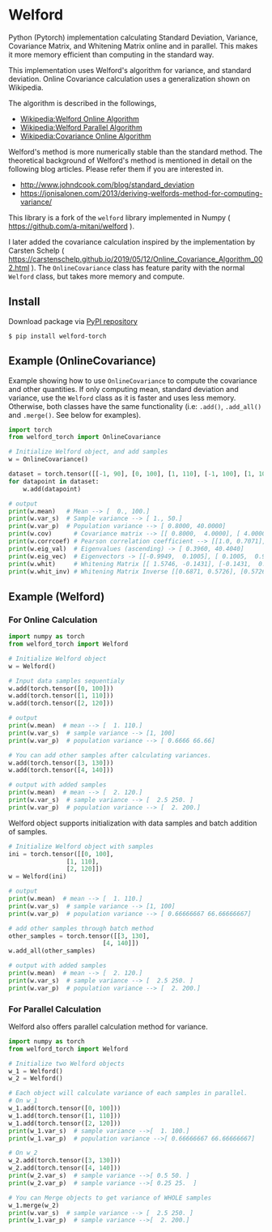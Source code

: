 # Welford
Python (Pytorch) implementation calculating Standard Deviation, Variance,
Covariance Matrix, and Whitening Matrix online and in parallel. This makes it
more memory efficient than computing in the standard way.

This implementation uses Welford's algorithm for variance, and standard
deviation. Online Covariance calculation uses a generalization shown on Wikipedia.

The algorithm is described in the followings,

* [Wikipedia:Welford Online Algorithm](https://en.wikipedia.org/wiki/Algorithms_for_calculating_variance#Online_algorithm)
* [Wikipedia:Welford Parallel Algorithm](https://en.wikipedia.org/wiki/Algorithms_for_calculating_variance#Parallel_algorithm)
* [Wikipedia:Covariance Online Algorithm](https://en.wikipedia.org/wiki/Algorithms_for_calculating_variance#Online)

Welford's method is more numerically stable than the standard method. The theoretical background of Welford's method is mentioned in detail on the following blog articles. Please refer them if you are interested in.

* http://www.johndcook.com/blog/standard_deviation
* https://jonisalonen.com/2013/deriving-welfords-method-for-computing-variance/

This library is a fork of the `welford` library implemented in Numpy ( https://github.com/a-mitani/welford ).

I later added the covariance calculation inspired by the implementation by Carsten Schelp (
https://carstenschelp.github.io/2019/05/12/Online_Covariance_Algorithm_002.html
). The `OnlineCovariance` class has feature parity with the normal `Welford` class,
but takes more memory and compute.

## Install
Download package via [PyPI repository](https://pypi.org/project/welford-torch/)
```
$ pip install welford-torch
```

## Example (OnlineCovariance)

Example showing how to use `OnlineCovariance` to compute the covariance and
other quantities. If only computing mean, standard deviation and variance, use
the `Welford` class as it is faster and uses less memory. Otherwise, both
classes have the same functionality
(i.e: `.add()`, `.add_all()` and `.merge()`. See below for examples).

```python
import torch
from welford_torch import OnlineCovariance

# Initialize Welford object, and add samples
w = OnlineCovariance()

dataset = torch.tensor([[-1, 90], [0, 100], [1, 110], [-1, 100], [1, 100]])
for datapoint in dataset:
    w.add(datapoint)

# output
print(w.mean)   # Mean --> [  0., 100.]
print(w.var_s)  # Sample variance --> [ 1., 50.]
print(w.var_p)  # Population variance --> [ 0.8000, 40.0000]
print(w.cov)      # Covariance matrix --> [[ 0.8000,  4.0000], [ 4.0000, 40.0000]]
print(w.corrcoef) # Pearson correlation coefficient --> [[1.0, 0.7071], [0.7071, 1.0000]]
print(w.eig_val)  # Eigenvalues (ascending) -> [ 0.3960, 40.4040]
print(w.eig_vec)  # Eigenvectors -> [[-0.9949,  0.1005], [ 0.1005,  0.9949]]
print(w.whit)     # Whitening Matrix [[ 1.5746, -0.1431], [-0.1431,  0.1718]]
print(w.whit_inv) # Whitening Matrix Inverse [[0.6871, 0.5726], [0.5726, 6.2986]]
```

## Example (Welford)
### For Online Calculation
```python
import numpy as torch
from welford_torch import Welford

# Initialize Welford object
w = Welford()

# Input data samples sequentialy
w.add(torch.tensor([0, 100]))
w.add(torch.tensor([1, 110]))
w.add(torch.tensor([2, 120]))

# output
print(w.mean)  # mean --> [  1. 110.]
print(w.var_s)  # sample variance --> [1, 100]
print(w.var_p)  # population variance --> [ 0.6666 66.66]

# You can add other samples after calculating variances.
w.add(torch.tensor([3, 130]))
w.add(torch.tensor([4, 140]))

# output with added samples
print(w.mean)  # mean --> [  2. 120.]
print(w.var_s)  # sample variance --> [  2.5 250. ]
print(w.var_p)  # population variance --> [  2. 200.]
```

Welford object supports initialization with data samples and batch addition of samples.
```python
# Initialize Welford object with samples
ini = torch.tensor([[0, 100],
                [1, 110],
                [2, 120]])
w = Welford(ini)

# output
print(w.mean)  # mean --> [  1. 110.]
print(w.var_s)  # sample variance --> [1, 100]
print(w.var_p)  # population variance --> [ 0.66666667 66.66666667]

# add other samples through batch method
other_samples = torch.tensor([[3, 130],
                          [4, 140]])
w.add_all(other_samples)

# output with added samples
print(w.mean)  # mean --> [  2. 120.]
print(w.var_s)  # sample variance --> [  2.5 250. ]
print(w.var_p)  # population variance --> [  2. 200.]
```

### For Parallel Calculation
Welford also offers parallel calculation method for variance.
```python
import numpy as torch
from welford_torch import Welford

# Initialize two Welford objects
w_1 = Welford()
w_2 = Welford()

# Each object will calculate variance of each samples in parallel.
# On w_1
w_1.add(torch.tensor([0, 100]))
w_1.add(torch.tensor([1, 110]))
w_1.add(torch.tensor([2, 120]))
print(w_1.var_s)  # sample variance -->[  1. 100.]
print(w_1.var_p)  # population variance -->[ 0.66666667 66.66666667]

# On w_2
w_2.add(torch.tensor([3, 130]))
w_2.add(torch.tensor([4, 140]))
print(w_2.var_s)  # sample variance -->[ 0.5 50. ]
print(w_2.var_p)  # sample variance -->[ 0.25 25.  ]

# You can Merge objects to get variance of WHOLE samples
w_1.merge(w_2)
print(w.var_s)  # sample variance --> [  2.5 250. ]
print(w_1.var_p)  # sample variance -->[  2. 200.]

```
